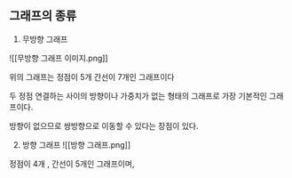 ## 그래프의 종류
1. 무방향 그래프

![[무방향 그래프 이미지.png]]

위의 그래프는 정점이 5개 간선이 7개인 그래프이다 

두 정점 연결하는 사이의 방향이나 가중치가 없는 형태의 그래프로 가장 기본적인 그래프이다.  

방향이 없으므로 쌍방향으로 이동할 수 있다는 장점이 있다.  



2. 방향 그래프 
![[방향 그래프.png]]

정점이 4개 , 간선이 5개인 그래프이며, 

